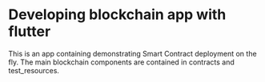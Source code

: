# Developing blockchain app with flutter


This is an app containing demonstrating Smart Contract deployment on the fly. 
The main blockchain components are contained in contracts and test_resources.
